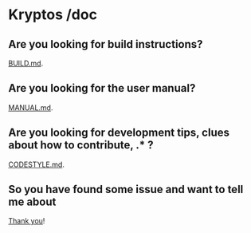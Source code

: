 # Kryptos /doc

## Are you looking for build instructions?

[BUILD.md](https://github.com/rafael-santiago/kryptos/blob/master/doc/BUILD.md).

## Are you looking for the user manual?

[MANUAL.md](https://github.com/rafael-santiago/kryptos/blob/master/doc/MANUAL.md).

## Are you looking for development tips, clues about how to contribute, .* ?

[CODESTYLE.md](https://github.com/rafael-santiago/kryptos/blob/master/doc/CODESTYLE.md).

## So you have found some issue and want to tell me about

[Thank you](https://github.com/rafael-santiago/kryptos/issues)!
